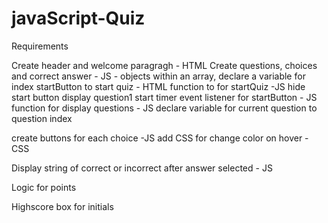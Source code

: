 # javaScript-Quiz


Requirements

Create header and welcome paragragh - HTML
Create questions, choices and correct answer - JS - objects within an array, declare a variable for index
startButton to start quiz - HTML
function to for startQuiz -JS
    hide start button
    display question1
    start timer
event listener for startButton - JS
function for display questions - JS
    declare variable for current question to question index

create buttons for each choice -JS
    add CSS for change color on hover - CSS


Display string of correct or incorrect after answer selected - JS


Logic for points


Highscore
    box for initials
    



